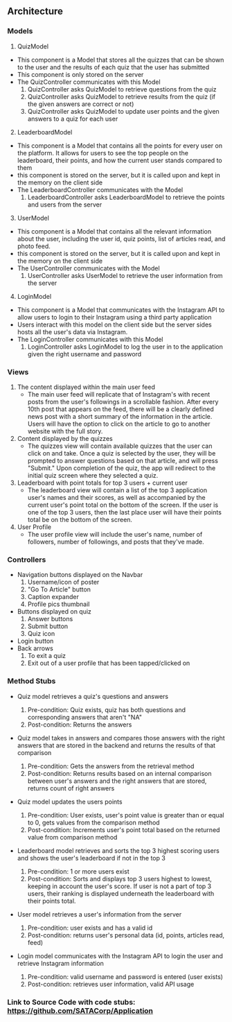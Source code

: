 ## Architecture
### Models
1. QuizModel
  * This component is a Model that stores all the quizzes that can be shown to the user and the results of each quiz that the user has submitted 
  * This component is only stored on the server 
  * The QuizController communicates with this Model 
    1. QuizController asks QuizModel to retrieve questions from the quiz 
    2. QuizController asks QuizModel to retrieve results from the quiz (if the given answers are correct or not)
    3. QuizController asks QuizModel to update user points and the given answers to a quiz for each user


2. LeaderboardModel
  * This component is a Model that contains all the points for every user on the platform. It allows for users to see the top people on the leaderboard, their points, and how the current user stands compared to them 
  * this component is stored on the server, but it is called upon and kept in the memory on the client side
  * The LeaderboardController communicates with the Model
    1. LeaderboardController asks LeaderboardModel to retrieve the points and users from the server 
    
3. UserModel
  * This component is a Model that contains all the relevant information about the user, including the user id, quiz points, list of articles read, and photo feed.
  * this component is stored on the server, but it is called upon and kept in the memory on the client side
  * The UserController communicates with the Model
    1. UserController asks UserModel to retrieve the user information from the server
    
4. LoginModel
  * This component is a Model that communicates with the Instagram API to allow users to login to their Instagram using a third party application 
  * Users interact with this model on the client side but the server sides hosts all the user's data via Instagram.
  * The LoginController communicates with this Model
    1. LoginController asks LoginModel to log the user in to the application given the right username and password 
    
    
### Views
1. The content displayed within the main user feed
   * The main user feed will replicate that of Instagram's with recent posts from the user's followings in a scrollable fashion. After every 10th post that appears on the feed, there will be a clearly defined news post with a short summary of the information in the article. Users will have the option to click on the article to go to another website with the full story. 
2. Content displayed by the quizzes
   * The quizzes view will contain available quizzes that the user can click on and take. Once a quiz is selected by the user, they will be prompted to answer questions based on that article, and will press "Submit." Upon completion of the quiz, the app will redirect to the initial quiz screen where they selected a quiz.  
3. Leaderboard with point totals for top 3 users + current user
   * The leaderboard view will contain a list of the top 3 application user's names and their scores, as well as accompanied by the current user's point total on the bottom of the screen. If the user is one of the top 3 users, then the last place user will have their points total be on the bottom of the screen. 
4. User Profile
   * The user profile view will include the user's name, number of followers, number of followings, and posts that they've made.

### Controllers
* Navigation buttons displayed on the Navbar
   1. Username/icon of poster
   2. "Go To Article" button
   3. Caption expander
   4. Profile pics thumbnail
* Buttons displayed on quiz
   1. Answer buttons
   2. Submit button
   3. Quiz icon
* Login button
* Back arrows
   1. To exit a quiz
   2. Exit out of a user profile that has been tapped/clicked on

### Method Stubs
* Quiz model retrieves a quiz's questions and answers
   1. Pre-condition: Quiz exists, quiz has both questions and corresponding answers that aren't "NA"
   2. Post-condition: Returns the answers
  
* Quiz model takes in answers and compares those answers with the right answers that are stored in the backend and returns the results of that comparison
   1. Pre-condition: Gets the answers from the retrieval method
   2. Post-condition: Returns results based on an internal comparison between user's answers and the right answers that are stored, returns count of right answers

* Quiz model updates the users points
   1. Pre-condition: User exists, user's point value is greater than or equal to 0, gets values from the comparison method 
   2. Post-condition: Increments user's point total based on the returned value from comparison method
   
* Leaderboard model retrieves and sorts the top 3 highest scoring users and shows the user's leaderboard if not in the top 3 
   1. Pre-condition: 1 or more users exist 
   2. Post-condition: Sorts and displays top 3 users highest to lowest, keeping in account the user's score. If user is not a part of top 3 users, their ranking is displayed underneath the leaderboard with their points total. 

* User model retrieves a user's information from the server
   1. Pre-condition: user exists and has a valid id
   2. Post-condition: returns user's personal data (id, points, articles read, feed)

* Login model communicates with the Instagram API to login the user and retrieve Instagram information
   1. Pre-condition: valid username and password is entered (user exists)
   2. Post-condition: retrieves user information, valid API usage
   
   
 ###  Link to Source Code with code stubs: https://github.com/SATACorp/Application





  





